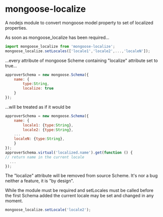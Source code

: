 mongoose-localize
=================

A nodejs module to convert mongoose model property to set of localized properties.

As soon as mongoose_localize has been required...

```javascript
import mongoose_localize from 'mongoose-localize';
mongoose_localize.setLocales(['locale1','locale2',...,'localeN']);
```

...every attribute of mongoose Scheme containing  "localize" attribute set to true...

```javascript
approverSchema = new mongoose.Schema({
	name: {
		type:String,
		localize: true
	}
});
```

...will be treated as if it would be 
```javascript
approverSchema = new mongoose.Schema({
	name: {
		locale1: {type:String},
		locale2: {type:String},
    ...
    localeN: {type:String},
	}
});
approverSchema.virtual('localized.name').get(function () {
// return name in the current locale
  ...
});
```
The "localize" attribute will be removed from source Scheme. It's nor a bug neither a feature, it is "by design".  

While the module must be required and setLocales must be called before the first Schema added the current locale may be set and changed in any moment. 

```javascript
mongoose_localize.setLocale('locale2');
```

